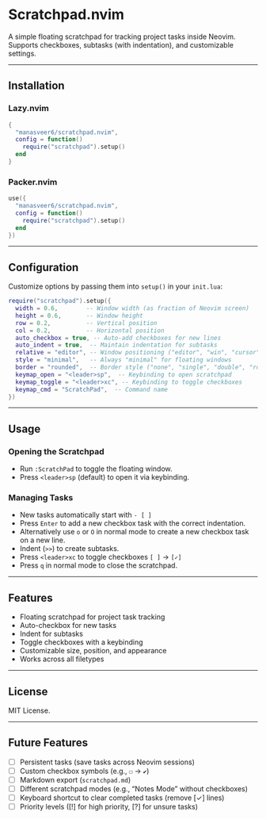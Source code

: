# Scratchpad.nvim

A simple floating scratchpad for tracking project tasks inside Neovim. Supports checkboxes, subtasks (with indentation), and customizable settings.

---

## Installation

### Lazy.nvim

```lua
{
  "manasveer6/scratchpad.nvim",
  config = function()
    require("scratchpad").setup()
  end
}
```

### Packer.nvim

```lua
use({
  "manasveer6/scratchpad.nvim",
  config = function()
    require("scratchpad").setup()
  end
})
```

---

## Configuration

Customize options by passing them into `setup()` in your `init.lua`:

```lua
require("scratchpad").setup({
  width = 0.6,        -- Window width (as fraction of Neovim screen)
  height = 0.6,       -- Window height
  row = 0.2,          -- Vertical position
  col = 0.2,          -- Horizontal position
  auto_checkbox = true, -- Auto-add checkboxes for new lines
  auto_indent = true,  -- Maintain indentation for subtasks
  relative = "editor", -- Window positioning ("editor", "win", "cursor")
  style = "minimal",   -- Always "minimal" for floating windows
  border = "rounded",  -- Border style ("none", "single", "double", "rounded", "solid", "shadow")
  keymap_open = "<leader>sp",  -- Keybinding to open scratchpad
  keymap_toggle = "<leader>xc", -- Keybinding to toggle checkboxes
  keymap_cmd = "ScratchPad",  -- Command name
})
```

---

## Usage

### Opening the Scratchpad

- Run `:ScratchPad` to toggle the floating window.
- Press `<leader>sp` (default) to open it via keybinding.

### Managing Tasks

- New tasks automatically start with `- [ ]`
- Press `Enter` to add a new checkbox task with the correct indentation.
- Alternatively use `o` or `O` in normal mode to create a new checkbox task on a new line.
- Indent (`>>`) to create subtasks.
- Press `<leader>xc` to toggle checkboxes `[ ]` → `[✓]`
- Press `q` in normal mode to close the scratchpad.

---

## Features

- Floating scratchpad for project task tracking
- Auto-checkbox for new tasks
- Indent for subtasks
- Toggle checkboxes with a keybinding
- Customizable size, position, and appearance
- Works across all filetypes

---

## License

MIT License.

---

## Future Features

- [ ] Persistent tasks (save tasks across Neovim sessions)
- [ ] Custom checkbox symbols (e.g., `☐` → `✔`)
- [ ] Markdown export (`scratchpad.md`)
- [ ] Different scratchpad modes (e.g., “Notes Mode” without checkboxes)
- [ ] Keyboard shortcut to clear completed tasks (remove [✓] lines)
- [ ] Priority levels ([!] for high priority, [?] for unsure tasks)
